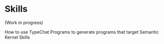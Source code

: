﻿# Skills
(Work in progress)

How to use TypeChat.Programs to generate programs that target Semantic Kernel Skills
